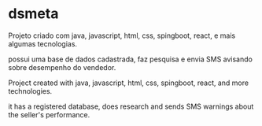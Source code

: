# dsmeta

Projeto criado com java, javascript, html, css, spingboot, react, e mais algumas tecnologias.

possui uma base de dados cadastrada, faz pesquisa e envia SMS avisando sobre desempenho do vendedor.

Project created with java, javascript, html, css, spingboot, react, and more technologies.

it has a registered database, does research and sends SMS warnings about the seller's performance.
